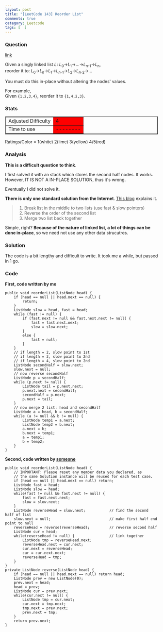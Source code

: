 ```yaml
---
layout: post
title: "[LeetCode 143] Reorder List"
comments: true
category: Leetcode
tags: [  ]
---
```



### Question 
[link](https://oj.leetcode.com/problems/reorder-list/)

<div class="question-content bg-color bg-img font-color">
            <p class="font-color"></p><p class="font-color">
Given a singly linked list <i>L</i>: <i>L</i><sub>0</sub>→<i>L</i><sub>1</sub>→…→<i>L</i><sub><i>n</i>-1</sub>→<i>L</i><sub>n</sub>,<br>
reorder it to: <i>L</i><sub>0</sub>→<i>L</i><sub><i>n</i></sub>→<i>L</i><sub>1</sub>→<i>L</i><sub><i>n</i>-1</sub>→<i>L</i><sub>2</sub>→<i>L</i><sub><i>n</i>-2</sub>→…
</p>

<p class="font-color">You must do this in-place without altering the nodes' values.</p>

<p class="font-color">
For example,<br>
Given <code>{1,2,3,4}</code>, reorder it to <code>{1,4,2,3}</code>.
</p><p class="font-color"></p>
          </div>

### Stats
<table border="2">
	<tr>
		<td>Adjusted Difficulty</td>
		<td bgcolor="red">4</td>
	</tr>
	<tr>
		<td>Time to use</td>
		<td bgcolor="red">--------</td>
	</tr>
</table>

Ratings/Color = 1(white) 2(lime) 3(yellow) 4/5(red)

### Analysis

__This is a difficult question to think__. 

I first solved it with an stack which stores the second half nodes. It works. However, IT IS NOT A IN-PLACE SOLUTION, thus it's wrong. 

Eventually I did not solve it. 

__There is only one standard solution from the Internet__. [This blog](http://www.programcreek.com/2013/12/in-place-reorder-a-singly-linked-list-in-java/) explains it. 

> 1. Break list in the middle to two lists (use fast & slow pointers)
> 2. Reverse the order of the second list
> 3. Merge two list back together

Simple, right? __Because of the nature of linked list, a lot of things can be done in-place__, so we need not use any other data strucutres. 

### Solution

The code is a bit lengthy and difficult to write. It took me a while, but passed in 1 go. 

### Code

__First, code written by me__

    public void reorderList(ListNode head) {
        if (head == null || head.next == null) {
			return;
		}
		ListNode slow = head, fast = head;
		while (fast != null) {
			if (fast.next != null && fast.next.next != null) {
				fast = fast.next.next;
				slow = slow.next;
			}
			else {
				fast = null;
			}
		}
		// if length = 2, slow point to 1st
		// if length = 3, slow point to 2nd
		// if length = 4, slow point to 2nd
		ListNode secondHalf = slow.next;
		slow.next = null;
		// now reverse secondHalf
		ListNode p = secondHalf;
		while (p.next != null) {
			ListNode tail = p.next.next;
			p.next.next = secondHalf;
			secondHalf = p.next;
			p.next = tail;
		}
		// now merge 2 list: head and secondHalf
		ListNode a = head, b = secondHalf;
		while (a != null && b != null) {
			ListNode temp1 = a.next;
			ListNode temp2 = b.next;
			a.next = b;
			b.next = temp1;
			a = temp1;
			b = temp2;
		}
    }

__Second, code written by [someone](https://oj.leetcode.com/discuss/236/does-this-problem-solution-time-complexity-space-comlexity)__

    public void reorderList(ListNode head) {
        // IMPORTANT: Please reset any member data you declared, as
        // the same Solution instance will be reused for each test case.
        if (head == null || head.next == null) return;
        ListNode fast = head;
        ListNode slow = head;
        while(fast != null && fast.next != null) {
            fast = fast.next.next;
            slow = slow.next;
        }
        ListNode reverseHead = slow.next;           // find the second half of list
        slow.next = null;                           // make first half end point to null
        reverseHead = reverse(reverseHead);         // reverse second half     
        ListNode cur = head;        
        while(reverseHead != null) {                // link together
            ListNode tmp = reverseHead.next;
            reverseHead.next = cur.next;
            cur.next = reverseHead;
            cur = cur.next.next;
            reverseHead = tmp;
        }
    }
    private ListNode reverse(ListNode head) {
        if (head == null || head.next == null) return head;
        ListNode prev = new ListNode(0);
        prev.next = head;
        head = prev;
        ListNode cur = prev.next;
        while(cur.next != null) {
            ListNode tmp = cur.next;
            cur.next = tmp.next;
            tmp.next = prev.next;
            prev.next = tmp;
        }
        return prev.next;
    }
